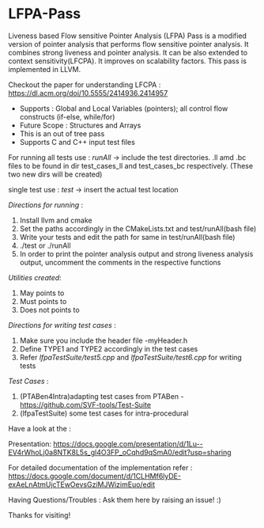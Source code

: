 # LFPA-Pass
Liveness based Flow sensitive Pointer Analysis (LFPA) Pass is a modified version of pointer analysis that performs flow sensitive pointer analysis. It combines strong liveness and pointer analysis. It can be also extended to context sensitivity(LFCPA). It improves on scalability factors. This pass is implemented in LLVM.

Checkout the paper for understanding LFCPA : https://dl.acm.org/doi/10.5555/2414936.2414957

* Supports : Global and Local Variables (pointers); all control flow constructs (if-else, while/for)
* Future Scope : Structures and Arrays
* This is an out of tree pass
* Supports C and C++ input test files


For running all tests use : *runAll* -> include the test directories. .ll amd .bc files to be found in dir test_cases_ll and test_cases_bc respectively. (These two new dirs will be created)


single test use : *test* -> insert the actual test location


*Directions for running* :
1. Install llvm and cmake
2. Set the paths accordingly in the CMakeLists.txt and test/runAll(bash file)
3. Write your tests and edit the path for same in test/runAll(bash file)
4. ./test or ./runAll
5. In order to print the pointer analysis output and strong liveness analysis output, uncomment the comments in the respective functions

*Utilities created*:
1. May points to
2. Must points to
3. Does not points to

*Directions for writing test cases* :
1. Make sure you include the header file -myHeader.h
2. Define TYPE1 and TYPE2 accordingly in the test cases
3. Refer *lfpaTestSuite/test5.cpp* and *lfpaTestSuite/test6.cpp* for writing tests

*Test Cases* :
1. (PTABen4Intra)adapting test cases from PTABen - https://github.com/SVF-tools/Test-Suite
2. (lfpaTestSuite) some test cases for intra-procedural 

Have a look at the :


Presentation: https://docs.google.com/presentation/d/1Lu--EV4rWhoLj0a8NTK8L5s_gl4O3FP_oCqhd9qSmA0/edit?usp=sharing


For detailed documentation of the implementation refer : https://docs.google.com/document/d/1CLHMf6lyDE-exAeLnAtmUjcTEwOevsGziMJWizimEuo/edit

Having Questions/Troubles :
Ask them here by raising an issue! :) 

Thanks for visiting!


